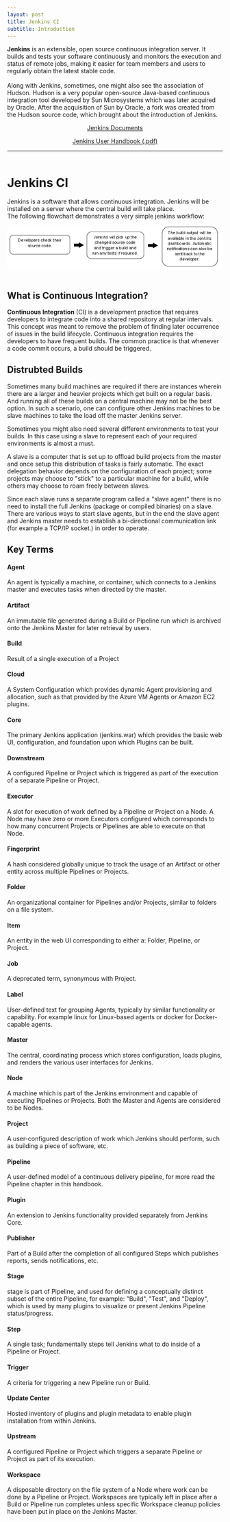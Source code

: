 ```yaml
---
layout: post
title: Jenkins CI
subtitle: Introduction
---
```


<div style="border-bottom:1px solid black">
<p>
<strong>Jenkins</strong> is an extensible, open source continuous integration server. It builds and tests your software continuously and monitors the execution and status of remote jobs, making it easier for team members and users to regularly obtain the latest stable code.<br>
<br>
Along with Jenkins, sometimes, one might also see the association of Hudson. Hudson is a very popular open-source Java-based continuous integration tool developed by Sun Microsystems which was later acquired by Oracle. After the acquisition of Sun by Oracle, a fork was created from the Hudson source code, which brought about the introduction of Jenkins.
</p>
 <p style="text-align:center"><a href="https://jenkins.io/doc/">Jenkins Documents</a></p>
 <p style="text-align:center"><a href="https://jenkins.io/user-handbook.pdf">Jenkins User Handbook (.pdf)</a></p>
</div>
<br>

# Jenkins CI

Jenkins is a software that allows continuous integration. Jenkins will be installed on a server where the central build will take place.<br>
The following flowchart demonstrates a very simple jenkins workflow:

<img src="/img/why_jenkins.png" style="display:block; margin:auto" />

<br>

## What is Continuous Integration?

__Continuous Integration__ (CI) is a development practice that requires developers to integrate code into a shared repository at regular intervals. This concept was meant to remove the problem of finding later occurrence of issues in the build lifecycle. Continuous integration requires the developers to have frequent builds. The common practice is that whenever a code commit occurs, a build should be triggered.

## Distrubted Builds

Sometimes many build machines are required if there are instances wherein there are a larger and heavier projects which get built on a regular basis. And running all of these builds on a central machine may not be the best option. In such a scenario, one can configure other Jenkins machines to be slave machines to take the load off the master Jenkins server.

Sometimes you might also need several different environments to test your builds. In this case using a slave to represent each of your required environments is almost a must.

A slave is a computer that is set up to offload build projects from the master and once setup this distribution of tasks is fairly automatic. The exact delegation behavior depends on the configuration of each project; some projects may choose to "stick" to a particular machine for a build, while others may choose to roam freely between slaves.

Since each slave runs a separate program called a "slave agent" there is no need to install the full Jenkins (package or compiled binaries) on a slave. There are various ways to start slave agents, but in the end the slave agent and Jenkins master needs to establish a bi-directional communication link (for example a TCP/IP socket.) in order to operate.

## Key Terms 

#### Agent
An agent is typically a machine, or container, which connects to a Jenkins master and executes tasks when directed by the master.
#### Artifact
An immutable file generated during a Build or Pipeline run which is archived onto the Jenkins Master for later retrieval by users.
#### Build
Result of a single execution of a Project
#### Cloud
A System Configuration which provides dynamic Agent provisioning and allocation, such as that provided by the Azure VM Agents or Amazon EC2 plugins.
#### Core
The primary Jenkins application (jenkins.war) which provides the basic web UI, configuration, and foundation upon which Plugins can be built.
#### Downstream
A configured Pipeline or Project which is triggered as part of the execution of a separate Pipeline or Project.
#### Executor
A slot for execution of work defined by a Pipeline or Project on a Node. A Node may have zero or more Executors configured which corresponds to how many concurrent Projects or Pipelines are able to execute on that Node.
#### Fingerprint
A hash considered globally unique to track the usage of an Artifact or other entity across multiple Pipelines or Projects.
#### Folder
An organizational container for Pipelines and/or Projects, similar to folders on a file system.
#### Item
An entity in the web UI corresponding to either a: Folder, Pipeline, or Project.
#### Job
A deprecated term, synonymous with Project.
#### Label
User-defined text for grouping Agents, typically by similar functionality or capability. For example linux for Linux-based agents or docker for Docker-capable agents.
#### Master
The central, coordinating process which stores configuration, loads plugins, and renders the various user interfaces for Jenkins.
#### Node
A machine which is part of the Jenkins environment and capable of executing Pipelines or Projects. Both the Master and Agents are considered to be Nodes.
#### Project
A user-configured description of work which Jenkins should perform, such as building a piece of software, etc.
#### Pipeline
A user-defined model of a continuous delivery pipeline, for more read the Pipeline chapter in this handbook.
#### Plugin
An extension to Jenkins functionality provided separately from Jenkins Core.
#### Publisher
Part of a Build after the completion of all configured Steps which publishes reports, sends notifications, etc.
#### Stage
stage is part of Pipeline, and used for defining a conceptually distinct subset of the entire Pipeline, for example: "Build", "Test", and "Deploy", which is used by many plugins to visualize or present Jenkins Pipeline status/progress.
#### Step
A single task; fundamentally steps tell Jenkins what to do inside of a Pipeline or Project.
#### Trigger
A criteria for triggering a new Pipeline run or Build.
#### Update Center
Hosted inventory of plugins and plugin metadata to enable plugin installation from within Jenkins.
#### Upstream
A configured Pipeline or Project which triggers a separate Pipeline or Project as part of its execution.
#### Workspace
A disposable directory on the file system of a Node where work can be done by a Pipeline or Project. Workspaces are typically left in place after a Build or Pipeline run completes unless specific Workspace cleanup policies have been put in place on the Jenkins Master.



